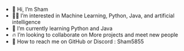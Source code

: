 - 👋 Hi, I’m Sham
- 🕺🏽 I’m interested in Machine Learning, Python, Java, and artificial intelligence 
- 🌱 I’m currently learning Python and Java 
- 🔥 I’m looking to collaborate on More projects and meet new people 
- 🤭 How to reach me on GitHub or  Discord : Sham5855

<!---
ShamZoz/Sham a ✨ special ✨ repository because its `README.md` (this file) appears on your GitHub profile.
You can click the Preview link to take a look at your changes.
--->
